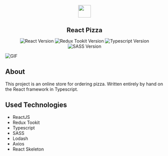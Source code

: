 
<p align="center">
      <img width="40px" height="40px" src="https://i.ibb.co/YbPjbCV/pizza-logo.png" >
</p>
<h1 style="font-size:20px;" align="center">React Pizza</h1>
<p align="center">
      <img  src="https://img.shields.io/badge/React-18.2.0-%23087ea4" alt="React Version">
      <img  src="https://img.shields.io/badge/ReduxToolkit-1.9.3-%23764abc" alt="Redux Tookit Version">
      <img  src="https://img.shields.io/badge/TypeScript-5.0.4-%233178c6" alt="Typescript Version">
      <img  src="https://img.shields.io/badge/SASS-1.60.0-%23cf649a" alt="SASS Version">
</p>

![GIF](https://github.com/ImForeverYoung/ReactPizza/assets/54442509/bb09e7fb-6086-4d25-aa67-b17eadcb1536)


## About
This project is an online store for ordering pizza. Written entirely by hand on the React framework in Typescript.

## Used Technologies

- ReactJS
- Redux Tookit
- Typescript
- SASS
- Lodash
- Axios
- React Skeleton
